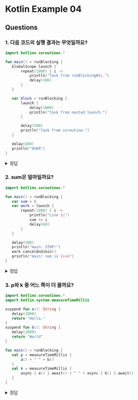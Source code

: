 # Kotlin Example 04

##  Questions

### 1. 다음 코드의 실행 결과는 무엇일까요?

```kotlin
import kotlinx.coroutines.*

fun main() = runBlocking {
   GlobalScope.launch {
       repeat(1000) { i ->
           println("Task from runBlocking#$i.")
           delay(300)
       }
   }

   var block = runBlocking {
       launch {
           delay(1000)
           println("Task from nested launch.")
       }

       delay(500)
       println("Task from coroutine.")
   }

   delay(800)
   println("OVER")
}
```

<details>
<summary>정답</summary>

```text
Task from runBlocking#0.
Task from runBlocking#1.
Task from coroutine.
Task from runBlocking#2.
Task from runBlocking#3.
Task from nested launch.
Task from runBlocking#4.
Task from runBlocking#5.
OVER
```

</details>

### 2. sum은 얼마일까요?


```kotlin
import kotlinx.coroutines.*

fun main() = runBlocking {
   var sum = 0
   var work = launch {
       repeat(1000) { i ->
           println("Line $i")
           sum += i
           delay(60)
       }
   }

   delay(500)
   println("main: STOP!")
   work.cancelAndJoin()
   println("main: sum is $sum")
}
```

<details>
<summary>정답</summary>

```text
Line 0
Line 1
Line 2
Line 3
Line 4
Line 5
Line 6
Line 7
main: STOP!
main: sum is 28
```

</details>

### 3. p와 k 중 어느 쪽이 더 클까요?

```kotlin
import kotlinx.coroutines.*
import kotlin.system.measureTimeMillis

suspend fun a(): String {
   delay(1000)
   return "Hello,"
}
suspend fun b(): String {
   delay(1000)
   return "World"
}

fun main() = runBlocking {
   val p = measureTimeMillis {
       a() + " " + b()
   }
   val k = measureTimeMillis {
       async { a() }.await() + " " + async { b() }.await()
   }
}
```

<details>
<summary>정답</summary>

정답은 **'같다'**입니다.

`p`의 경우 `suspend function`을 sync하게 동작합니다.
따라서, `a()`에 1초, `b()`에 1초를 소모하므로 총 2초(+계산 과정 중 작은 딜레이)가 소모됩니다.

`k`의 경우 겉보기에 async하게 동작하도록 구현한 것 같지만 실제로는 syna하게 동작하는 것과 다를 바가 없습니다.
왜냐하면 async로 불러온 함수를 해당 코드 라인에서 바로 실행하기 때문에 1초가 소모되는데 그 동안 coroutine이 대기하게 되기 때문입니다.
즉, `async { a() }.await()`가 동작하는 동안 뒤의 `async { b() }.await()`이 동작하지 않으므로 각각 1초가 소모되 총 2초가 걸립니다.
만약, coroutine을 사용하여 올바르게 코드를 작성하려면 다음과 같이 코드를 작성해야 합니다.

```kotlin
val k = measureTimeMillis {
    val aa = async { a() }
    val bb = async { b() }
    aa.await()
    bb.await()
}
```

</details>
